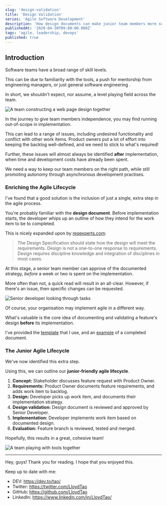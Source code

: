 ```yaml
---
slug: 'design-validation'
title: 'Design Validation'
series: 'Agile Software Development'
description: 'How design documents can make junior team members more successful.'
publishedAt: '2020-04-30T09:00:00.000Z'
tags: 'agile, leadership, devops'
published: true
---
```


## Introduction

Software teams have a broad range of skill levels.

This can be due to familiarity with the tools, a push for mentorship from engineering managers, or just general software engineering .

In short, we shouldn't expect, nor assume, a level playing field across the team.

![A team constructing a web page design together](https://dev-to-uploads.s3.amazonaws.com/uploads/articles/4yxz8pmu3agrd3nws6vb.png)

In the journey to give team members independence, you may find running out-of-scope in implementation. 

This can lead to a range of issues, including undesired functionality and conflict with other work items. Product owners put a lot of effort into keeping the backlog well-defined, and we need to stick to what's required!  

Further, these issues will almost always be identified **after** implementation, when time and development costs have already been spent.

We need a way to keep our team members on the right path, while still promoting autonomy through asynchronous development practises.

### Enriching the Agile Lifecycle

I've found that a good solution is the inclusion of just a single, extra step in the agile process.

You're probably familiar with the **design document**. Before implementation starts, the developer whips up an outline of how they intend for the work item to be to completed.

This is nicely expanded upon by [reqexperts.com](https://reqexperts.com/resources/requirements-articles/articles-what-is-the-difference/):

> The Design Specification should state how the design will meet the requirements. Design is not a one-to-one response to requirements. Design requires discipline knowledge and integration of disciplines in most cases.

At this stage, a senior team member can approve of the documented strategy, *before* a week or two is spent on the implementation. 

More often than not, a quick read will result in an all-clear. However, if there's an issue, then specific changes can be requested.

![Senior developer looking through tasks](https://dev-to-uploads.s3.amazonaws.com/uploads/articles/u91rtb1x2bls6nkszdr0.png)

Of course, your organisation may implement agile in a different way. 

What's valuable is the core idea of documenting and validating a feature's design **before** its implementation.

I've provided the [template](https://docs.google.com/document/d/1Lxd5JkrKguPrbO6hXFENf5UPMe7jaPXScKa3AQYVsNc/) that I use, and an [example](https://docs.google.com/document/d/1UDV1kNEByRWje3oj7fgkYYkWUo5MYbKLewU245aLEGg/) of a completed document.

### The Junior Agile Lifecycle

We've now identified this extra step. 

Using this, we can outline our **junior-friendly agile lifecycle**.

1. **Concept:** Stakeholder discusses feature request with Product Owner.
2. **Requirements:** Product Owner documents feature requirements, and adds work item to backlog.
3. **Design:** Developer picks up work item, and documents their implementation strategy.
4. **Design validation:** Design document is reviewed and approved by Senior Developer.
5. **Implementation:** Developer implements work item based on documented design.
6. **Evaluation:** Feature branch is reviewed, tested and merged.

Hopefully, this results in a great, cohesive team!

![A team playing with tools together](https://dev-to-uploads.s3.amazonaws.com/uploads/articles/u8829wceqig2o6j0fxzo.png)

---

Hey, guys! Thank you for reading. I hope that you enjoyed this.

Keep up to date with me:

- DEV: https://dev.to/tao/
- Twitter: https://twitter.com/LloydTao
- GitHub: https://github.com/LloydTao
- LinkedIn: https://www.linkedin.com/in/LloydTao/
